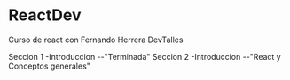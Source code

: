 # ReactDev
Curso de react con Fernando Herrera DevTalles

Seccion 1 -Introduccion --"Terminada"
Seccion 2 -Introduccion --"React y Conceptos generales"